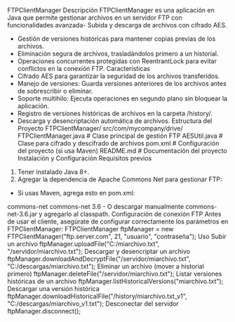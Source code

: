 FTPClientManager
Descripción
FTPClientManager es una aplicación en Java que permite gestionar archivos en un servidor FTP con funcionalidades avanzada- Subida y descarga de archivos con cifrado AES.
- Gestión de versiones históricas para mantener copias previas de los archivos.
- Eliminación segura de archivos, trasladándolos primero a un historial.
- Operaciones concurrentes protegidas con ReentrantLock para evitar conflictos en la conexión FTP.
Características
- Cifrado AES para garantizar la seguridad de los archivos transferidos.
- Manejo de versiones: Guarda versiones anteriores de los archivos antes de sobrescribir o eliminar.
- Soporte multihilo: Ejecuta operaciones en segundo plano sin bloquear la aplicación.
- Registro de versiones históricas de archivos en la carpeta /history/.
- Descarga y desencriptación automática de archivos.
Estructura del Proyecto
FTPClientManager/
 src/com/mycompany/drive/
 FTPClientManager.java # Clase principal de gestión FTP
 AESUtil.java # Clase para cifrado y descifrado de archivos
 pom.xml # Configuración del proyecto (si usa Maven)
 README.md # Documentación del proyecto
Instalación y Configuración
Requisitos previos
1. Tener instalado Java 8+.
2. Agregar la dependencia de Apache Commons Net para gestionar FTP:
 - Si usas Maven, agrega esto en pom.xml:
 <dependency>
 <groupId>commons-net</groupId>
 <artifactId>commons-net</artifactId>
 <version>3.6</version>
 </dependency>
 - O descargar manualmente commons-net-3.6.jar y agregarlo al classpath.
Configuración de conexión FTP
Antes de usar el cliente, asegúrate de configurar correctamente los parámetros en FTPClientManager:
FTPClientManager ftpManager = new FTPClientManager("ftp.server.com", 21, "usuario", "contraseña");
Uso
Subir un archivo
ftpManager.uploadFile("C:/miarchivo.txt", "/servidor/miarchivo.txt");
Descargar y desencriptar un archivo
ftpManager.downloadAndDecryptFile("/servidor/miarchivo.txt", "C:/descargas/miarchivo.txt");
Eliminar un archivo (mover a historial primero)
ftpManager.deleteFile("/servidor/miarchivo.txt");
Listar versiones históricas de un archivo
ftpManager.listHistoricalVersions("miarchivo.txt");
Descargar una versión histórica
ftpManager.downloadHistoricalFile("/history/miarchivo.txt_v1", "C:/descargas/miarchivo_v1.txt");
Desconectar del servidor
ftpManager.disconnect();
